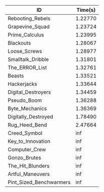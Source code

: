 |ID|Time(s)|
|-|-|
|Rebooting_Rebels|1.22770|
|Grapevine_Squad|1.23724|
|Prime_Calculus|1.23995|
|Blackouts|1.28067|
|Loose_Screws|1.28977|
|Smalltalk_Dribble|1.31801|
|The_ERROR_List|1.32761|
|Beasts|1.33521|
|Hackerjacks|1.33644|
|Digital_Destroyers|1.34459|
|Pseudo_Boom|1.36288|
|Byte_Mechanics|1.36369|
|Digitally_Destroyed|1.78490|
|Rug_Heed_Bend|2.47664|
|Creed_Symbol|inf|
|Key_to_Innovation|inf|
|Computer_Crew|inf|
|Gonzo_Brutes|inf|
|The_Hit_Blunders|inf|
|Artful_Maneuvers|inf|
|Pint_Sized_Benchwarmers|inf|
